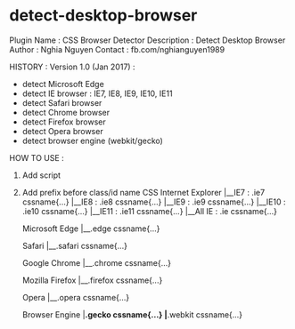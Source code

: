 # detect-desktop-browser

Plugin Name  : CSS Browser Detector
Description  : Detect Desktop Browser
Author       : Nghia Nguyen
Contact      : fb.com/nghianguyen1989



HISTORY :
Version 1.0 (Jan 2017) : 
- detect Microsoft Edge 
- detect IE browser : IE7, IE8, IE9, IE10, IE11
- detect Safari browser
- detect Chrome browser
- detect Firefox browser
- detect Opera browser
- detect browser engine (webkit/gecko)

HOW TO USE : 
1. Add script
   <script type="text/javascript" src="detectbrowser.min.js" charset="UTF-8"></script>

2. Add prefix before class/id name CSS
    Internet Explorer
    |__IE7       :   .ie7 cssname{...}
    |__IE8       :   .ie8 cssname{...}
    |__IE9       :   .ie9 cssname{...}
    |__IE10      :   .ie10 cssname{...}
    |__IE11      :   .ie11 cssname{...}
    |__All IE    :   .ie cssname{...}

    Microsoft Edge
    |__.edge cssname{...}

    Safari
    |__.safari cssname{...}

    Google Chrome
    |__.chrome cssname{...}

    Mozilla Firefox
    |__.firefox cssname{...}

    Opera
    |__.opera cssname{...}

    Browser Engine
    |__.gecko cssname{...}
    |__.webkit cssname{...}